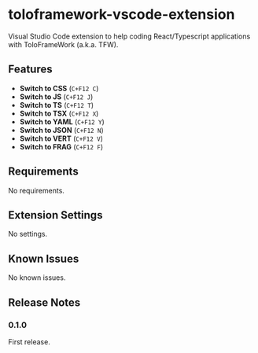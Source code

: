 # toloframework-vscode-extension

Visual Studio Code extension to help coding React/Typescript applications with ToloFrameWork (a.k.a. TFW).

## Features

* __Switch to CSS__ (`C+F12 C`)
* __Switch to JS__ (`C+F12 J`)
* __Switch to TS__ (`C+F12 T`)
* __Switch to TSX__ (`C+F12 X`)
* __Switch to YAML__ (`C+F12 Y`)
* __Switch to JSON__ (`C+F12 N`)
* __Switch to VERT__ (`C+F12 V`)
* __Switch to FRAG__ (`C+F12 F`)

## Requirements

No requirements.

## Extension Settings

No settings.

## Known Issues

No known issues.

## Release Notes

### 0.1.0

First release.

